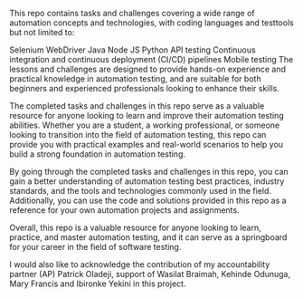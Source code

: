 This repo contains tasks and challenges covering a wide range of automation concepts and technologies, with coding languages and testtools but not limited to:

Selenium WebDriver
Java
Node JS
Python
API testing
Continuous integration and continuous deployment (CI/CD) pipelines
Mobile testing
The lessons and challenges are designed to provide hands-on experience and practical knowledge in automation testing, and are suitable for both beginners and experienced professionals looking to enhance their skills.

The completed tasks and challenges in this repo serve as a valuable resource for anyone looking to learn and improve their automation testing abilities. Whether you are a student, a working professional, or someone looking to transition into the field of automation testing, this repo can provide you with practical examples and real-world scenarios to help you build a strong foundation in automation testing.

By going through the completed tasks and challenges in this repo, you can gain a better understanding of automation testing best practices, industry standards, and the tools and technologies commonly used in the field. Additionally, you can use the code and solutions provided in this repo as a reference for your own automation projects and assignments.

Overall, this repo is a valuable resource for anyone looking to learn, practice, and master automation testing, and it can serve as a springboard for your career in the field of software testing.

I would also like to acknowledge the contribution of my accountability partner (AP) Patrick Oladeji, support of Wasilat Braimah, Kehinde Odunuga, Mary Francis and Ibironke Yekini in this project.
